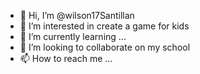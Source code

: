 - 👋 Hi, I’m @wilson17Santillan
- 👀 I’m interested in create a game for kids
- 🌱 I’m currently learning ...
- 💞️ I’m looking to collaborate on my school
- 📫 How to reach me ...

<!---
wilson17Santillan/wilson17Santillan is a ✨ special ✨ repository because its `README.md` (this file) appears on your GitHub profile.
You can click the Preview link to take a look at your changes.
--->

